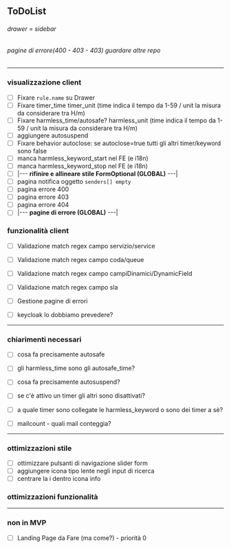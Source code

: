## ToDoList
###### drawer = sidebar
###### pagine di errore(400 - 403 - 403) guardare altre repo
<hr>

### visualizzazione client
- [ ] Fixare `rule.name` su Drawer
- [ ] Fixare timer_time timer_unit (time indica il tempo da 1-59 / unit la misura da considerare tra H/m)
- [ ] Fixare harmless_time/autosafe? harmless_unit (time indica il tempo da 1-59 / unit la misura da considerare tra H/m)
- [ ] aggiungere autosuspend
- [ ] Fixare behavior autoclose: se autoclose=true tutti gli altri timer/keyword sono false
- [ ] manca harmless_keyword_start nel FE (e i18n)
- [ ] manca harmless_keyword_stop nel FE (e i18n)
- [ ] |--- <b>rifinire e allineare stile FormOptional (GLOBAL)</b> ---|
- [ ] pagina notifica oggetto `senders[] empty`
- [ ] pagina errore 400
- [ ] pagina errore 403
- [ ] pagina errore 404
- [ ] |--- <b>pagine di errore (GLOBAL)</b> ---|

### funzionalità client
- [ ] Validazione match regex campo servizio/service
- [ ] Validazione match regex campo coda/queue
- [ ] Validazione match regex campo campiDinamici/DynamicField
- [ ] Validazione match regex campo sla
- [ ] Gestione pagine di errori
- [ ] keycloak lo dobbiamo prevedere?


<hr>

### chiarimenti necessari
- [ ] cosa fa precisamente autosafe
- [ ] gli harmless_time sono gli autosafe_time?
- [ ] cosa fa precisamente autosuspend?
- [ ] se c'è attivo un timer gli altri sono disattivati? 
- [ ] a quale timer sono collegate le harmless_keyword o sono dei timer a sè?
- [ ] mailcount - quali mail conteggia?


<hr>

### ottimizzazioni stile
- [ ] ottimizzare pulsanti di navigazione slider form
- [ ] aggiungere icona tipo lente negli input di ricerca
- [ ] centrare la i dentro icona info
### ottimizzazioni funzionalità


<hr>

### non in MVP
- [ ] Landing Page da Fare (ma come?) - priorità 0
